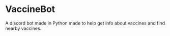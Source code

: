 # VaccineBot

A discord bot made in Python made to help get info about vaccines and find nearby vaccines.
